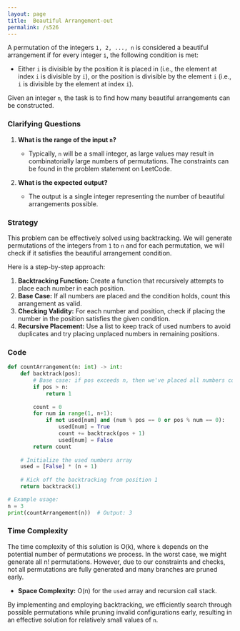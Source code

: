 ```yaml
---
layout: page
title:  Beautiful Arrangement-out
permalink: /s526
---
```

A permutation of the integers `1, 2, ..., n` is considered a beautiful arrangement if for every integer `i`, the following condition is met:
- Either `i` is divisible by the position it is placed in (i.e., the element at index `i` is divisible by `i`), or the position is divisible by the element `i` (i.e., `i` is divisible by the element at index `i`).

Given an integer `n`, the task is to find how many beautiful arrangements can be constructed.

### Clarifying Questions
1. **What is the range of the input `n`?**
   - Typically, `n` will be a small integer, as large values may result in combinatorially large numbers of permutations. The constraints can be found in the problem statement on LeetCode.

2. **What is the expected output?**
   - The output is a single integer representing the number of beautiful arrangements possible.

### Strategy
This problem can be effectively solved using backtracking. We will generate permutations of the integers from `1` to `n` and for each permutation, we will check if it satisfies the beautiful arrangement condition.

Here is a step-by-step approach:
1. **Backtracking Function:** Create a function that recursively attempts to place each number in each position.
2. **Base Case:** If all numbers are placed and the condition holds, count this arrangement as valid.
3. **Checking Validity:** For each number and position, check if placing the number in the position satisfies the given condition.
4. **Recursive Placement:** Use a list to keep track of used numbers to avoid duplicates and try placing unplaced numbers in remaining positions.

### Code

```python
def countArrangement(n: int) -> int:
    def backtrack(pos):
        # Base case: if pos exceeds n, then we've placed all numbers correctly.
        if pos > n:
            return 1
        
        count = 0
        for num in range(1, n+1):
            if not used[num] and (num % pos == 0 or pos % num == 0):
                used[num] = True
                count += backtrack(pos + 1)
                used[num] = False
        return count
    
    # Initialize the used numbers array
    used = [False] * (n + 1)
    
    # Kick off the backtracking from position 1
    return backtrack(1)

# Example usage:
n = 3
print(countArrangement(n))  # Output: 3
```

### Time Complexity
The time complexity of this solution is O(k), where `k` depends on the potential number of permutations we process. In the worst case, we might generate all n! permutations. However, due to our constraints and checks, not all permutations are fully generated and many branches are pruned early.

- **Space Complexity:** O(n) for the `used` array and recursion call stack.

By implementing and employing backtracking, we efficiently search through possible permutations while pruning invalid configurations early, resulting in an effective solution for relatively small values of `n`.